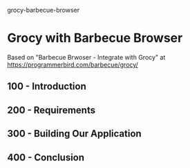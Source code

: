 grocy-barbecue-browser
# Grocy with Barbecue Browser

Based on "Barbecue Brwoser - Integrate with Grocy" at https://programmerbird.com/barbecue/grocy/

## 100 - Introduction

## 200 - Requirements

## 300 - Building Our Application

## 400 - Conclusion
